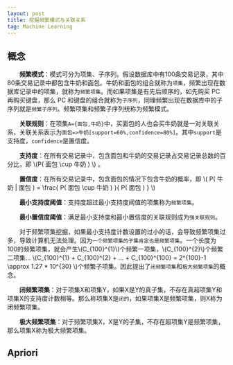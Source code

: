 ```yaml
---
layout: post
title: 挖掘频繁模式与关联关系
tag: Machine Learning
---
```

<script src="https://cdnjs.cloudflare.com/ajax/libs/mathjax/2.7.0/MathJax.js?config=TeX-AMS-MML_HTMLorMML" type="text/javascript"></script>

## 概念

　　**频繁模式**：模式可分为项集、子序列。假设数据库中有100条交易记录，其中80条交易记录中都包含牛奶和面包。牛奶和面包的组合就称为`项集`，频繁出现在数据库记录中的项集，就称为`频繁项集`。而如果项集是有先后顺序的，如先购买 PC 再购买键盘，那么 PC 和键盘的组合就称为`子序列`，同理频繁出现在数据库中的子序列就是`频繁子序列`。频繁项集和频繁子序列统称为频繁模式。

　　**关联规则**：在项集`A={面包,牛奶}`中，买面包的人也会买牛奶就是一对关联关系，关联关系表示为`面包=>牛奶[support=60%,confidence=80%]`。其中`support`是支持度，`confidence`是置信度。

　　**支持度**：在所有交易记录中，包含面包和牛奶的交易记录占交易记录总数的百分比，即 \\(P( 面包 \cup 牛奶 ) \\) 。

　　**置信度**：在所有交易记录中，包含面包的情况下包含牛奶的概率，即 \\( P( 牛奶 \| 面包 ) = \frac{ P( 面包 \cup 牛奶 ) }{ P( 面包 ) } \\)

　　**最小支持度阈值**：支持度超过最小支持度阈值的项集称为`频繁项集`。 

　　**最小置信度阈值**：满足最小支持度和最小置信度的关联规则成为`强关联规则`。

　　对于频繁项集挖掘，如果最小支持度计数设置的过小的话，会导致频繁项集过多，导致计算机无法处理。因为`一个频繁项集的子集肯定也是频繁项集`。一个长度为100的频繁项集，就会产生\\(C_{100}^{1}\\)个频繁一项集，\\(C_{100}^{2}\\)个频繁二项集... \\(C_{100}^{1} + C_{100}^{2} + ... + C_{100}^{100} = 2^{100}-1 \approx 1.27 * 10^{30} \\)个频繁子项集。因此提出了`闭频繁项集`和`极大频繁项集`的概念。

　　**闭频繁项集**：对于项集X和项集Y，如果X是Y的真子集，不存在真超项集Y和项集X的支持度计数相等。那么称项集X是`闭的`，如果项集X是频繁项集，则X称为闭频繁项集。

　　**极大频繁项集**：对于频繁项集X，X是Y的子集，不存在超项集Y是频繁项集，那么项集X称为极大频繁项集。

## Apriori